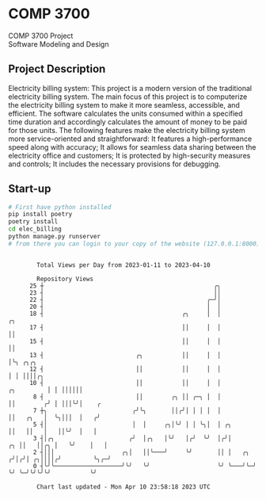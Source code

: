 # COMP 3700
COMP 3700 Project  
Software Modeling and Design
## Project Description
Electricity billing system: This project is a modern version of the traditional electricity billing system. The main focus of this project is to computerize the electricity billing system to make it more seamless, accessible, and efficient. The software calculates the units consumed within a specified time duration and accordingly calculates the amount of money to be paid for those units. The following features make the electricity billing system more service-oriented and straightforward: It features a high-performance speed along with accuracy; It allows for seamless data sharing between the electricity office and customers; It is protected by high-security measures and controls; It includes the necessary provisions for debugging.

## Start-up
```bash
# First have python installed
pip install poetry
poetry install
cd elec_billing
python manage.py runserver
# from there you can login to your copy of the website (127.0.0.1:8000), default creds are admin/admin
```

```

        Total Views per Day from 2023-01-11 to 2023-04-10

        Repository Views
      25 ┼                                                ╭╮
      23 ┤                                                ││
      22 ┤                                              ╭─╯│
      20 ┤                                              │  │
      18 ┤                                       ╭╮     │  │                        ╭╮
      17 ┤                                       ││     │  │                        ││
      15 ┤                                       ││     │  │                        ││
      13 ┤                          ╭╮           ││     │  │                        │╰╮ ╭╮╭╮
      12 ┤                          ││           ││     │  │                        │ │ ││││╭╮
      10 ┤                          ││           ││     │  │             ╭╮         │ │ ││││││
       8 ┤                          ││        ╭╮ ││ ╭─╮ │  │             ││        ╭╯ │ │││╰╯│    ╭
       7 ┼╮                        ╭╯╰╮       ││╭╯│ │ │ │  │             ││   ╭╮   │  ╰╮│││  │   ╭╯
       5 ┤│                        │  │     ╭╮│╰╯ │ │ ╰╮│  │ ╭╮          ││   ││   │   ││╰╯  │   │
       3 ┤│╭╮                     ╭╯  │╭╮   │╰╯   │╭╯  ╰╯  │╭╯│       ╭╮ ││   ││╭╮ │   ╰╯    │   │
       2 ┤│││                   ╭╮│   ││╰───╯     ╰╯       ││ │   ╭╮ ╭╯│╭╯│ ╭╮││││╭╯         ╰╮╭─╯
       0 ┤╰╯╰───────────────────╯╰╯   ╰╯                   ╰╯ ╰───╯╰─╯ ╰╯ ╰─╯╰╯╰╯╰╯           ╰╯

        Chart last updated - Mon Apr 10 23:58:18 2023 UTC
        
```
